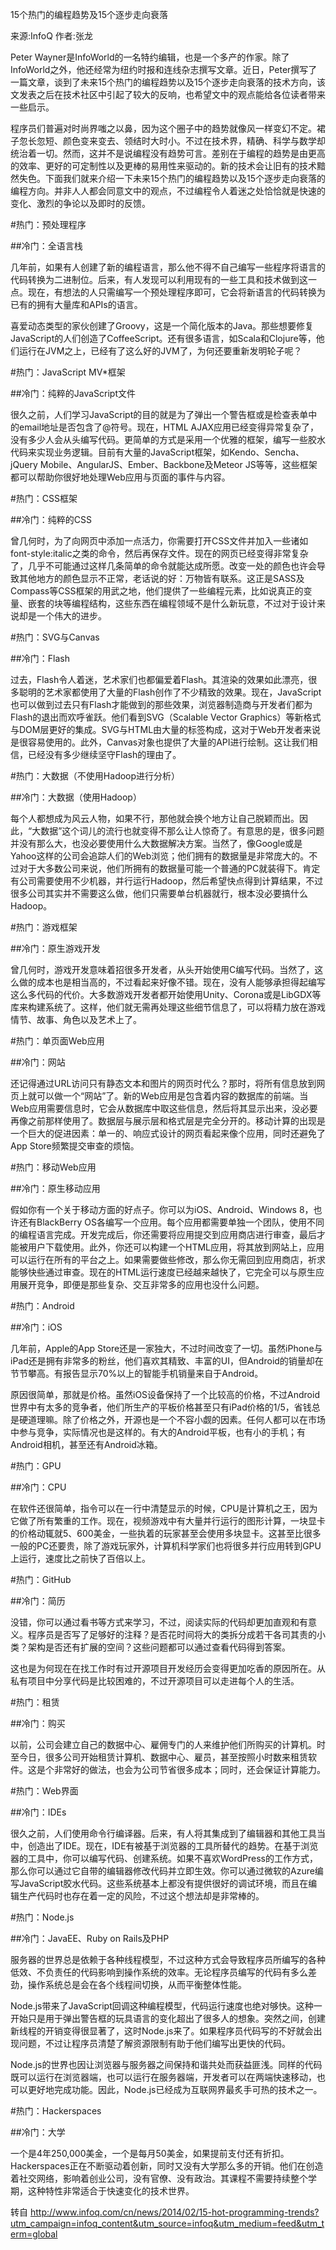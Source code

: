 15个热门的编程趋势及15个逐步走向衰落

来源:InfoQ 作者:张龙

Peter Wayner是InfoWorld的一名特约编辑，也是一个多产的作家。除了InfoWorld之外，他还经常为纽约时报和连线杂志撰写文章。近日，Peter撰写了一篇文章，谈到了未来15个热门的编程趋势以及15个逐步走向衰落的技术方向，该文发表之后在技术社区中引起了较大的反响，也希望文中的观点能给各位读者带来一些启示。

程序员们普遍对时尚界嗤之以鼻，因为这个圈子中的趋势就像风一样变幻不定。裙子忽长忽短、颜色变来变去、领结时大时小。不过在技术界，精确、科学与数学却统治着一切。然而，这并不是说编程没有趋势可言。差别在于编程的趋势是由更高的效率、更好的可定制性以及更棒的易用性来驱动的。新的技术会让旧有的技术黯然失色。下面我们就来介绍一下未来15个热门的编程趋势以及15个逐步走向衰落的编程方向。并非人人都会同意文中的观点，不过编程令人着迷之处恰恰就是快速的变化、激烈的争论以及即时的反馈。

#热门：预处理程序

##冷门：全语言栈

几年前，如果有人创建了新的编程语言，那么他不得不自己编写一些程序将语言的代码转换为二进制位。后来，有人发现可以利用现有的一些工具和技术做到这一点。现在，有想法的人只需编写一个预处理程序即可，它会将新语言的代码转换为已有的拥有大量库和APIs的语言。

喜爱动态类型的家伙创建了Groovy，这是一个简化版本的Java。那些想要修复JavaScript的人们创造了CoffeeScript。还有很多语言，如Scala和Clojure等，他们运行在JVM之上，已经有了这么好的JVM了，为何还要重新发明轮子呢？

#热门：JavaScript MV*框架

##冷门：纯粹的JavaScript文件

很久之前，人们学习JavaScript的目的就是为了弹出一个警告框或是检查表单中的email地址是否包含了@符号。现在，HTML AJAX应用已经变得异常复杂了，没有多少人会从头编写代码。更简单的方式是采用一个优雅的框架，编写一些胶水代码来实现业务逻辑。目前有大量的JavaScript框架，如Kendo、Sencha、jQuery Mobile、AngularJS、Ember、Backbone及Meteor JS等等，这些框架都可以帮助你很好地处理Web应用与页面的事件与内容。

#热门：CSS框架

##冷门：纯粹的CSS

曾几何时，为了向网页中添加一点活力，你需要打开CSS文件并加入一些诸如font-style:italic之类的命令，然后再保存文件。现在的网页已经变得非常复杂了，几乎不可能通过这样几条简单的命令就能达成所愿。改变一处的颜色也许会导致其他地方的颜色显示不正常，老话说的好：万物皆有联系。这正是SASS及Compass等CSS框架的用武之地，他们提供了一些编程元素，比如说真正的变量、嵌套的块等编程结构，这些东西在编程领域不是什么新玩意，不过对于设计来说却是一个伟大的进步。

#热门：SVG与Canvas

##冷门：Flash

过去，Flash令人着迷，艺术家们也都偏爱着Flash。其渲染的效果如此漂亮，很多聪明的艺术家都使用了大量的Flash创作了不少精致的效果。现在，JavaScript也可以做到过去只有Flash才能做到的那些效果，浏览器制造商与开发者们都为Flash的退出而欢呼雀跃。他们看到SVG（Scalable Vector Graphics）等新格式与DOM层更好的集成。SVG与HTML由大量的标签构成，这对于Web开发者来说是很容易使用的。此外，Canvas对象也提供了大量的API进行绘制。这让我们相信，已经没有多少继续坚守Flash的理由了。

#热门：大数据（不使用Hadoop进行分析）

##冷门：大数据（使用Hadoop）

每个人都想成为风云人物，如果不行，那他就会换个地方让自己脱颖而出。因此，“大数据”这个词儿的流行也就变得不那么让人惊奇了。有意思的是，很多问题并没有那么大，也没必要使用什么大数据解决方案。当然了，像Google或是Yahoo这样的公司会追踪人们的Web浏览；他们拥有的数据量是非常庞大的。不过对于大多数公司来说，他们所拥有的数据量可能一个普通的PC就装得下。肯定有公司需要使用不少机器，并行运行Hadoop，然后希望快点得到计算结果，不过很多公司其实并不需要这么做，他们只需要单台机器就行，根本没必要搞什么Hadoop。

#热门：游戏框架

##冷门：原生游戏开发

曾几何时，游戏开发意味着招很多开发者，从头开始使用C编写代码。当然了，这么做的成本也是相当高的，不过看起来好像不错。现在，没有人能够承担得起编写这么多代码的代价。大多数游戏开发者都开始使用Unity、Corona或是LibGDX等库来构建系统了。这样，他们就无需再处理这些细节信息了，可以将精力放在游戏情节、故事、角色以及艺术上了。

#热门：单页面Web应用

##冷门：网站

还记得通过URL访问只有静态文本和图片的网页时代么？那时，将所有信息放到网页上就可以做一个“网站”了。新的Web应用是包含着内容的数据库的前端。当Web应用需要信息时，它会从数据库中取这些信息，然后将其显示出来，没必要再像之前那样使用了。数据层与展示层和格式层是完全分开的。移动计算的出现是一个巨大的促进因素：单一的、响应式设计的网页看起来像个应用，同时还避免了App Store频繁提交审查的烦恼。

#热门：移动Web应用

##冷门：原生移动应用

假如你有一个关于移动方面的好点子。你可以为iOS、Android、Windows 8，也许还有BlackBerry OS各编写一个应用。每个应用都需要单独一个团队，使用不同的编程语言完成。开发完成后，你还需要将应用提交到应用商店进行审查，最后才能被用户下载使用。此外，你还可以构建一个HTML应用，将其放到网站上，应用可以运行在所有的平台之上。如果需要做些修改，那么你无需回到应用商店，祈求能够快些通过审查。现在的HTML运行速度已经越来越快了，它完全可以与原生应用展开竞争，即便是那些复杂、交互非常多的应用也没什么问题。

#热门：Android

##冷门：iOS

几年前，Apple的App Store还是一家独大，不过时间改变了一切。虽然iPhone与iPad还是拥有非常多的粉丝，他们喜欢其精致、丰富的UI，但Android的销量却在节节攀高。有报告显示70%以上的智能手机销量来自于Android。

原因很简单，那就是价格。虽然iOS设备保持了一个比较高的价格，不过Android世界中有太多的竞争者，他们所生产的平板价格甚至只有iPad价格的1/5，省钱总是硬道理嘛。除了价格之外，开源也是一个不容小觑的因素。任何人都可以在市场中参与竞争，实际情况也是这样的。有大的Android平板，也有小的手机；有Android相机，甚至还有Android冰箱。

#热门：GPU

##冷门：CPU

在软件还很简单，指令可以在一行中清楚显示的时候，CPU是计算机之王，因为它做了所有繁重的工作。现在，视频游戏中有大量并行运行的图形计算，一块显卡的价格动辄就5、600美金，一些执着的玩家甚至会使用多块显卡。这甚至比很多一般的PC还要贵，除了游戏玩家外，计算机科学家们也将很多并行应用转到GPU上运行，速度比之前快了百倍以上。

#热门：GitHub

##冷门：简历

没错，你可以通过看书等方式来学习，不过，阅读实际的代码却更加直观和有意义。程序员是否写了足够好的注释？是否花时间将大的类拆分成若干各司其责的小类？架构是否还有扩展的空间？这些问题都可以通过查看代码得到答案。

这也是为何现在在找工作时有过开源项目开发经历会变得更加吃香的原因所在。从私有项目中分享代码是比较困难的，不过开源项目可以走进每个人的生活。

#热门：租赁

##冷门：购买

以前，公司会建立自己的数据中心、雇佣专门的人来维护他们所购买的计算机。时至今日，很多公司开始租赁计算机、数据中心、雇员，甚至按照小时数来租赁软件。这是个非常好的做法，也会为公司节省很多成本；同时，还会保证计算能力。

#热门：Web界面

##冷门：IDEs

很久之前，人们使用命令行编译器。后来，有人将其集成到了编辑器和其他工具当中，创造出了IDE。现在，IDE有被基于浏览器的工具所替代的趋势。在基于浏览器的工具中，你可以编写代码、创建系统。如果不喜欢WordPress的工作方式，那么你可以通过它自带的编辑器修改代码并立即生效。你可以通过微软的Azure编写JavaScript胶水代码。这些系统基本上都没有提供很好的调试环境，而且在编辑生产代码时也存在着一定的风险，不过这个想法却是非常棒的。

#热门：Node.js

##冷门：JavaEE、Ruby on Rails及PHP

服务器的世界总是依赖于各种线程模型，不过这种方式会导致程序员所编写的各种低效、不负责任的代码影响到操作系统的效率。无论程序员编写的代码有多么差劲，操作系统总是会在各个线程间切换，从而平衡整体性能。

Node.js带来了JavaScript回调这种编程模型，代码运行速度也绝对够快。这种一开始只是用于弹出警告框的玩具语言的变化超出了很多人的想象。突然之间，创建新线程的开销变得很显著了，这时Node.js来了。如果程序员代码写的不好就会出现问题，不过让程序员清楚了解资源限制有助于他们编写出更快的代码。

Node.js的世界也因让浏览器与服务器之间保持和谐共处而获益匪浅。同样的代码既可以运行在浏览器端，也可以运行在服务器端，开发者可以在两端快速移动，也可以更好地完成功能。因此，Node.js已经成为互联网界最炙手可热的技术之一。

#热门：Hackerspaces

##冷门：大学

一个是4年250,000美金，一个是每月50美金，如果提前支付还有折扣。Hackerspaces正在不断驱动着创新，同时又没有大学那么多的开销。他们在创造着社交网络，影响着创业公司，没有官僚、没有政治。其课程不需要持续整个学期，这种特性非常适合于快速变化的技术世界。

转自 http://www.infoq.com/cn/news/2014/02/15-hot-programming-trends?utm_campaign=infoq_content&utm_source=infoq&utm_medium=feed&utm_term=global


